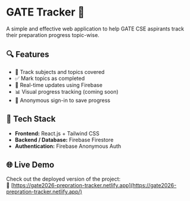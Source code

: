 # GATE Tracker 🎯

A simple and effective web application to help GATE CSE aspirants track their preparation progress topic-wise.

## 🔍 Features

- 📘 Track subjects and topics covered
- ✅ Mark topics as completed
- 🔁 Real-time updates using Firebase
- 📊 Visual progress tracking (coming soon)
- 🔐 Anonymous sign-in to save progress

## 🚀 Tech Stack

- **Frontend:** React.js + Tailwind CSS
- **Backend / Database:** Firebase Firestore
- **Authentication:** Firebase Anonymous Auth


## 🌐 Live Demo

Check out the deployed version of the project:  
🔗 [https://gate2026-prepration-tracker.netlify.app](https://gate2026-prepration-tracker.netlify.app/)
